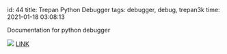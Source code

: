 id: 44
title: Trepan Python Debugger
tags: debugger, debug, trepan3k
time: 2021-01-18 03:08:13

Documentation for python debugger

![](http://localhost/bkmks_fotos/pics/1)
[LINK](https://python2-trepan.readthedocs.io)